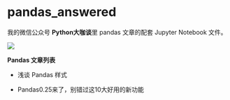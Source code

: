 # pandas_answered

我的微信公众号 **Python大咖谈**里 pandas 文章的配套 Jupyter Notebook 文件。

![](https://upload-images.jianshu.io/upload_images/3240514-61004f2c71be4a0b.png?imageMogr2/auto-orient/strip%7CimageView2/2/w/1240)

**Pandas 文章列表**

* 浅谈 Pandas 样式

* Pandas0.25来了，别错过这10大好用的新功能
